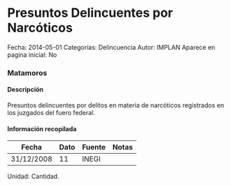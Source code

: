 Presuntos Delincuentes por Narcóticos
=====

Fecha: 2014-05-01
Categorías: Delincuencia
Autor: IMPLAN
Aparece en pagina inicial: No

### Matamoros

#### Descripción

Presuntos delincuentes por delitos en materia de narcóticos registrados en los juzgados del fuero federal.

<!-- break -->

#### Información recopilada

<table class="table table-hover table-bordered matriz">
  <thead>
    <tr><th>Fecha</th><th>Dato</th><th>Fuente</th><th>Notas</th></tr>
  </thead>
  <tbody>
    <tr><td class="centrado">31/12/2008</td><td class="derecha">11</td><td>INEGI</td><td></td></tr>
  </tbody>
</table>

Unidad: Cantidad.
